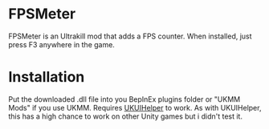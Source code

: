 # FPSMeter

FPSMeter is an Ultrakill mod that adds a FPS counter. When installed, just press F3 anywhere in the game.

# Installation

Put the downloaded .dll file into you BepInEx plugins folder or "UKMM Mods" if you use UKMM. Requires [UKUIHelper](https://github.com/ZedDevStuff/UKUIHelper) to work. As with UKUIHelper, this has a high chance to work on other Unity games but i didn't test it.